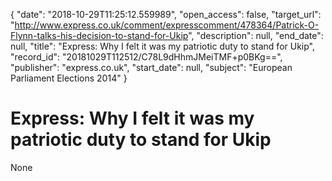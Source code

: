 {
  "date": "2018-10-29T11:25:12.559989", 
  "open_access": false, 
  "target_url": "http://www.express.co.uk/comment/expresscomment/478364/Patrick-O-Flynn-talks-his-decision-to-stand-for-Ukip", 
  "description": null, 
  "end_date": null, 
  "title": "Express: Why I felt it was my patriotic duty to stand for Ukip", 
  "record_id": "20181029T112512/C78L9dHhmJMeiTMF+p0BKg==", 
  "publisher": "express.co.uk", 
  "start_date": null, 
  "subject": "European Parliament Elections 2014"
}

# Express: Why I felt it was my patriotic duty to stand for Ukip

None